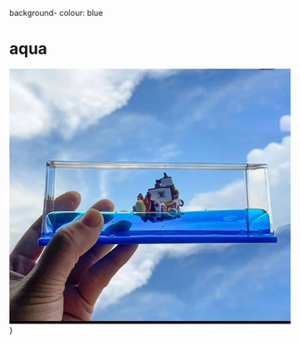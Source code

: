 <html>
<head>
<meta charset="uft-8">

<meta name="viewport" content="width=device-width,
 initial-scale=1.0">











 
</head>
<bod>

 background- colour: blue
<h1>
 aqua
</h1>
 

 <div class="img">
        <img src="IMG_20240909_011730_049.jpg">
 }
</div>

<div class=ban 
<h1 gfxghhvv
>





 
